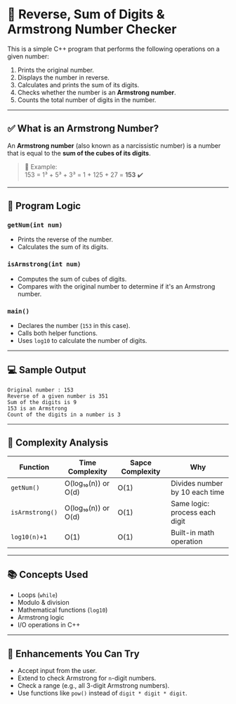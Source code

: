 
# 🔢 Reverse, Sum of Digits & Armstrong Number Checker

This is a simple C++ program that performs the following operations on a given number:

1. Prints the original number.
2. Displays the number in reverse.
3. Calculates and prints the sum of its digits.
4. Checks whether the number is an **Armstrong number**.
5. Counts the total number of digits in the number.

---


## ✅ What is an Armstrong Number?

An **Armstrong number** (also known as a narcissistic number) is a number that is equal to the **sum of the cubes of its digits**.

> 📌 Example:  
> 153 = 1³ + 5³ + 3³ = 1 + 125 + 27 = **153** ✔️

---

## 🧠 Program Logic

### `getNum(int num)`
- Prints the reverse of the number.
- Calculates the sum of its digits.

### `isArmstrong(int num)`
- Computes the sum of cubes of digits.
- Compares with the original number to determine if it's an Armstrong number.

### `main()`
- Declares the number (`153` in this case).
- Calls both helper functions.
- Uses `log10` to calculate the number of digits.

---

## 💻 Sample Output

```
Original number : 153
Reverse of a given number is 351
Sum of the digits is 9
153 is an Armstrong
Count of the digits in a number is 3
```

---

## 🧮 Complexity Analysis

| Function         | Time Complexity          | Sapce Complexity    | Why                                   | 
|------------------|--------------------------|---------------------|---------------------------------------|
| `getNum()`       | O(log₁₀(n)) or O(d)      |  O(1)               | Divides number by 10 each time        |
| `isArmstrong()`  | O(log₁₀(n)) or O(d)      |  O(1)               | Same logic: process each digit        |
| `log10(n)+1`     | O(1)                     |  O(1)               | Built-in math operation               |


---


## 📚 Concepts Used

- Loops (`while`)
- Modulo & division
- Mathematical functions (`log10`)
- Armstrong logic
- I/O operations in C++

---

## 🏁 Enhancements You Can Try

- Accept input from the user.
- Extend to check Armstrong for `n`-digit numbers.
- Check a range (e.g., all 3-digit Armstrong numbers).
- Use functions like `pow()` instead of `digit * digit * digit`.
